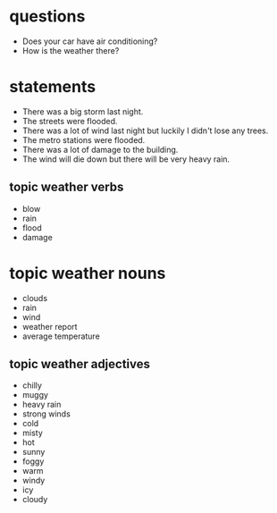 
# questions
- Does your car have air conditioning?
- How is the weather there?
# statements
- There was a big storm last night.
- The streets were flooded.
- There was a lot of wind last night but luckily I didn't lose any trees.
- The metro stations were flooded.
- There was a lot of damage to the building.
- The wind will die down but there will be very heavy rain.


## topic weather verbs
- blow
- rain
- flood
- damage
# topic weather nouns
- clouds 
- rain
- wind
- weather report
- average temperature

## topic weather adjectives
- chilly
- muggy
- heavy rain
- strong winds
- cold
- misty
- hot
- sunny
- foggy
- warm
- windy
- icy
- cloudy